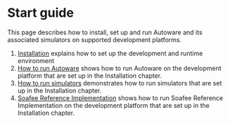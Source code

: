 # Start guide

This page describes how to install, set up and run Autoware and its associated simulators on supported development platforms.

1. [Installation](installation/index.md) explains how to set up the development and runtime environment
1. [How to run Autoware](how-to-run-autoware/index.md) shows how to run Autoware on the development platform that are set up in the Installation chapter.
1. [How to run simulators](how-to-run-simulators/index.md) demonstrates how to run simulators that are set up in the Installation chapter.
1. [Soafee Reference Implementation](soafee-reference-implementation/index.md) shows how to run Soafee Reference Implementation on the development platform that are set up in the Installation chapter.
